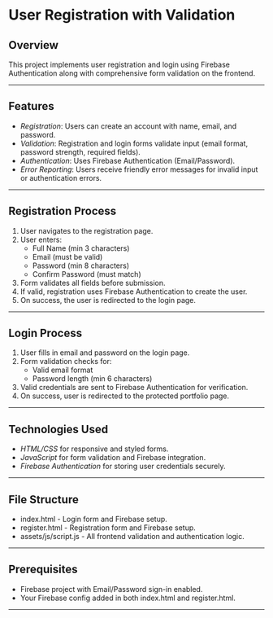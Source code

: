 # User Registration with Validation

## Overview

This project implements user registration and login using Firebase Authentication along with comprehensive form validation on the frontend.

---

## Features

- *Registration*: Users can create an account with name, email, and password.
- *Validation*: Registration and login forms validate input (email format, password strength, required fields).
- *Authentication*: Uses Firebase Authentication (Email/Password).
- *Error Reporting*: Users receive friendly error messages for invalid input or authentication errors.

---

## Registration Process

1. User navigates to the registration page.
2. User enters:
   - Full Name (min 3 characters)
   - Email (must be valid)
   - Password (min 8 characters)
   - Confirm Password (must match)
3. Form validates all fields before submission.
4. If valid, registration uses Firebase Authentication to create the user.
5. On success, the user is redirected to the login page.

---

## Login Process

1. User fills in email and password on the login page.
2. Form validation checks for:
   - Valid email format
   - Password length (min 6 characters)
3. Valid credentials are sent to Firebase Authentication for verification.
4. On success, user is redirected to the protected portfolio page.

---

## Technologies Used

- *HTML/CSS* for responsive and styled forms.
- *JavaScript* for form validation and Firebase integration.
- *Firebase Authentication* for storing user credentials securely.

---

## File Structure

- index.html - Login form and Firebase setup.
- register.html - Registration form and Firebase setup.
- assets/js/script.js - All frontend validation and authentication logic.

---

## Prerequisites

- Firebase project with Email/Password sign-in enabled.
- Your Firebase config added in both index.html and register.html.

---
